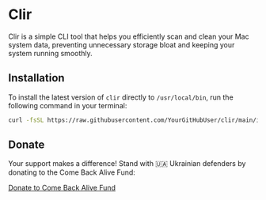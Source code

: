 # Clir

Clir is a simple CLI tool that helps you efficiently scan and clean your Mac system data, preventing unnecessary storage bloat and keeping your system running smoothly.

## Installation

To install the latest version of `clir` directly to `/usr/local/bin`, run the following command in your terminal:

```bash
curl -fsSL https://raw.githubusercontent.com/YourGitHubUser/clir/main/install.sh | bash
```
## Donate

Your support makes a difference! Stand with 🇺🇦 Ukrainian defenders by donating to the Come Back Alive Fund:

[Donate to Come Back Alive Fund](https://savelife.in.ua/en/donate-en/#donate-army-card-once)